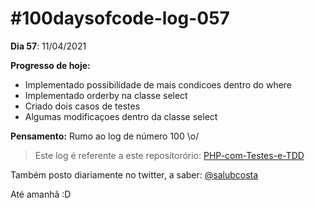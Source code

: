 # #100daysofcode-log-057

__Dia 57__: 11/04/2021

__Progresso de hoje:__
-	Implementado possibilidade de mais condicoes dentro do where
-	Implementado orderby na classe select
-	Criado dois casos de testes
-	Algumas modificaçoes dentro da classe select

__Pensamento:__ Rumo ao log de número 100 \o/

> Este log é referente a este repositorório: [PHP-com-Testes-e-TDD](https://github.com/salubcosta/php-testes-unitarios-e-funcionais-com-tdd)

Também posto diariamente no twitter, a saber: [@salubcosta](https://twitter.com/salubcosta)

Até amanhã :D 
